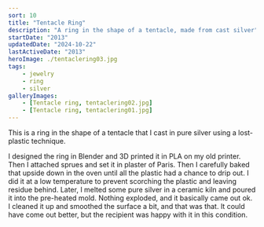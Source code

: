 ```yaml
---
sort: 10
title: "Tentacle Ring"
description: "A ring in the shape of a tentacle, made from cast silver"
startDate: "2013"
updatedDate: "2024-10-22"
lastActiveDate: "2013"
heroImage: ./tentaclering03.jpg
tags:
    - jewelry
    - ring
    - silver
galleryImages:
    - [Tentacle ring, tentaclering02.jpg]
    - [Tentacle ring, tentaclering01.jpg]
---
```


This is a ring in the shape of a tentacle that I cast in pure silver using a lost-plastic technique.

I designed the ring in Blender and 3D printed it in PLA on my old printer. Then I attached sprues and set it in
        plaster of Paris. Then I carefully baked that upside down in the oven until all the plastic had a chance to drip
        out. I did it at a low temperature to prevent scorching the plastic and leaving residue behind. Later, I melted
        some pure silver in a ceramic kiln and poured it into the pre-heated mold. Nothing exploded, and it basically
        came out ok. I cleaned it up and smoothed the surface a bit, and that was that. It could have come out better,
        but the recipient was happy with it in this condition.